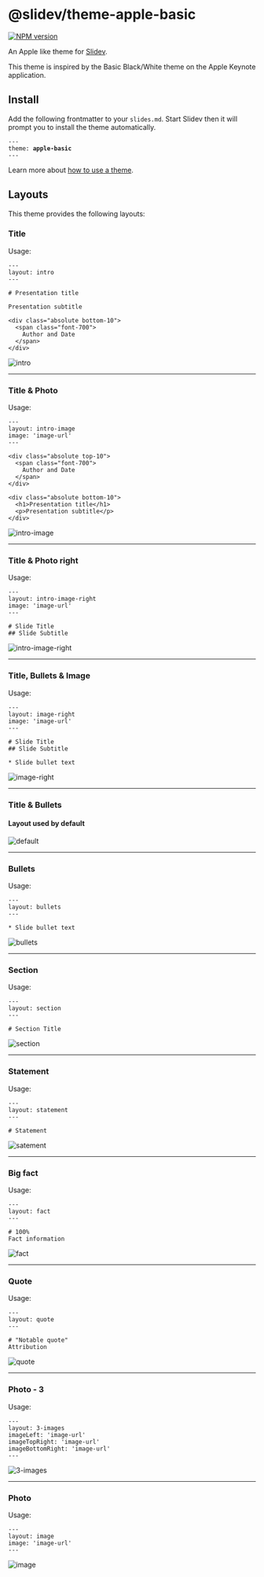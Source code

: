 # @slidev/theme-apple-basic

[![NPM version](https://img.shields.io/npm/v/@slidev/theme-apple-basic?color=3AB9D4&label=)](https://www.npmjs.com/package/@slidev/theme-apple-basic)

An Apple like theme for [Slidev](https://github.com/slidevjs/slidev).

This theme is inspired by the Basic Black/White theme on the Apple Keynote application.

## Install

Add the following frontmatter to your `slides.md`. Start Slidev then it will prompt you to install the theme automatically.

<pre><code>---
theme: <b>apple-basic</b>
---</code></pre>

Learn more about [how to use a theme](https://sli.dev/themes/use).

## Layouts

This theme provides the following layouts:

### Title
Usage:
```
---
layout: intro
---

# Presentation title

Presentation subtitle

<div class="absolute bottom-10">
  <span class="font-700">
    Author and Date
  </span>
</div>

```
![intro](https://i.imgur.com/gnB4oa8.png)

---

### Title & Photo
Usage:
```
---
layout: intro-image
image: 'image-url'
---

<div class="absolute top-10">
  <span class="font-700">
    Author and Date
  </span>
</div>

<div class="absolute bottom-10">
  <h1>Presentation title</h1>
  <p>Presentation subtitle</p>
</div>

```
![intro-image](https://i.imgur.com/976e8Hu.png)

---

### Title & Photo right
Usage:
```
---
layout: intro-image-right
image: 'image-url'
---

# Slide Title
## Slide Subtitle

```
![intro-image-right](https://i.imgur.com/dE1r2bg.png)

---

### Title, Bullets & Image
Usage:
```
---
layout: image-right
image: 'image-url'
---

# Slide Title
## Slide Subtitle

* Slide bullet text

```
![image-right](https://i.imgur.com/llEB75J.png)

---

### Title & Bullets
#### Layout used by default
![default](https://i.imgur.com/Glu7KWK.png)

---

### Bullets
Usage:
```
---
layout: bullets
---

* Slide bullet text

```
![bullets](https://i.imgur.com/rvQJMMc.png)

---

### Section
Usage:
```
---
layout: section
---

# Section Title

```
![section](https://i.imgur.com/vnL8XOB.png)

---

### Statement
Usage:
```
---
layout: statement
---

# Statement

```
![satement](https://i.imgur.com/Em3e8g3.png)

---

### Big fact
Usage:
```
---
layout: fact
---

# 100%
Fact information

```
![fact](https://i.imgur.com/hPL7qOj.png)

---

### Quote
Usage:
```
---
layout: quote
---

# "Notable quote"
Attribution

```
![quote](https://i.imgur.com/DMpzz0g.png)

---

### Photo - 3
Usage:
```
---
layout: 3-images
imageLeft: 'image-url'
imageTopRight: 'image-url'
imageBottomRight: 'image-url'
---
```
![3-images](https://i.imgur.com/Lun6FnS.png)

---

### Photo
Usage:
```
---
layout: image
image: 'image-url'
---
```
![image](https://i.imgur.com/S9TQ2AZ.png)
